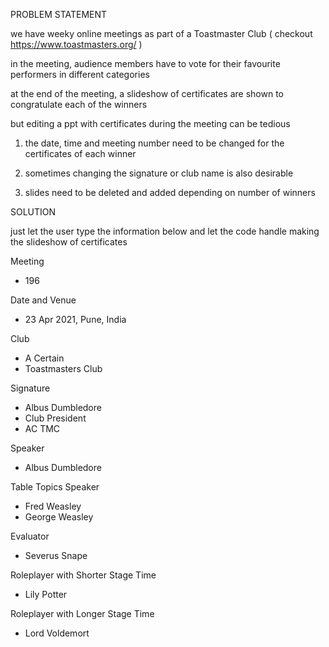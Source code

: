 PROBLEM STATEMENT

  we have weeky online meetings as part of a Toastmaster Club ( checkout https://www.toastmasters.org/ )

  in the meeting, audience members have to vote for their favourite performers in different categories

  at the end of the meeting, a slideshow of certificates are shown to congratulate each of the winners
  
  but editing a ppt with certificates during the meeting can be tedious
   
  1. the date, time and meeting number need to be changed for the certificates of each winner
  
  2. sometimes changing the signature or club name is also desirable
  
  3. slides need to be deleted and added depending on number of winners

SOLUTION

just let the user type the information below and let the code handle making the slideshow of certificates

Meeting 
- 196


Date and Venue 
- 23 Apr 2021, Pune, India

Club 
- A Certain 
- Toastmasters Club  

Signature 
- Albus Dumbledore 
- Club President 
- AC TMC 

Speaker
- Albus Dumbledore

Table Topics Speaker
- Fred Weasley
- George Weasley

Evaluator
- Severus Snape

Roleplayer with Shorter Stage Time
- Lily Potter

Roleplayer with Longer Stage Time
- Lord Voldemort
